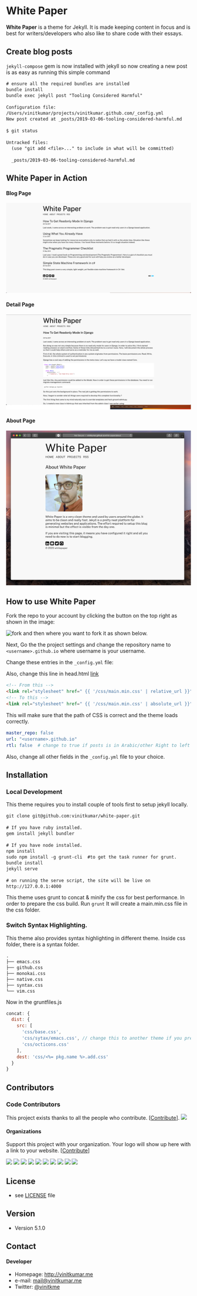 # White Paper

**White Paper** is a theme for Jekyll. It is made keeping content in focus and is best for writers/developers who also like to share code with their essays.

## Create blog posts

`jekyll-compose` gem is now installed with jekyll so now creating a new post is as easy as running this simple command

```
# ensure all the required bundles are installed
bundle install
bundle exec jekyll post "Tooling Considered Harmful"

Configuration file: /Users/vinitkumar/projects/vinitkumar.github.com/_config.yml
New post created at _posts/2019-03-06-tooling-considered-harmful.md

$ git status

Untracked files:
  (use "git add <file>..." to include in what will be committed)

  _posts/2019-03-06-tooling-considered-harmful.md
```

## White Paper in Action

#### Blog Page

![home](./listview.png)

#### Detail Page

![post detail](./detailview.png)

#### About Page

![about](./about.png)


## How to use White Paper

Fork the repo to your account by clicking the button on the top right as shown in the image:

![fork](https://cldup.com/vOF0oaUkh5-3000x3000.png) and then where you want to fork it as shown below.

Next, Go the the project settings and change the repository name to `<username>.github.io` where username is your username.

Change these entries in the `_config.yml` file:

Also, change this line in head.html [link](https://github.com/vinitkumar/white-paper/blob/9ad021a8f94c6240351bd57eda301b5f207e554e/_includes/head.html#L28)

```html
<!-- From this -->
<link rel="stylesheet" href=" {{ '/css/main.min.css' | relative_url }}" type="text/css" />
<!-- To this -->
<link rel="stylesheet" href=" {{ '/css/main.min.css' | absolute_url }}" type="text/css" />

```


This will make sure that the path of CSS is correct and the theme loads correctly.

```yml
master_repo: false
url: "<username>.github.io"
rtl: false  # change to true if posts is in Arabic/other Right to left language.
```
Also, change all other fields in the `_config.yml` file to your choice.

## Installation

### Local Development

This theme requires you to install couple of tools first to setup jekyll locally.

```$
git clone git@github.com:vinitkumar/white-paper.git

# If you have ruby installed.
gem install jekyll bundler

# If you have node installed.
npm install
sudo npm install -g grunt-cli  #to get the task runner for grunt.
bundle install
jekyll serve

# on running the serve script, the site will be live on
http://127.0.0.1:4000
```
This theme uses grunt to concat & minify the css for best performance. In order to prepare the css build. Run `grunt`
It will create a main.min.css file in the css folder.

### Switch Syntax Highlighting.

This theme also provides syntax highlighting in different theme. Inside css folder, there is a syntax folder.

```$
.
├── emacs.css
├── github.css
├── monokai.css
├── native.css
├── syntax.css
└── vim.css

```

Now in the gruntfiles.js

```js
concat: {
  dist: {
    src: [
      'css/base.css',
      'css/sytax/emacs.css', // change this to another theme if you prefer, like vim.css and run grunt
      'css/octicons.css'
    ],
    dest: 'css/<%= pkg.name %>.add.css'
  }
}
```

## Contributors

### Code Contributors

This project exists thanks to all the people who contribute. [[Contribute](CONTRIBUTING.md)].
<a href="https://github.com/vinitkumar/white-paper/graphs/contributors"><img src="https://opencollective.com/whitepaper/contributors.svg?width=890&button=false" /></a>

#### Organizations

Support this project with your organization. Your logo will show up here with a link to your website. [[Contribute](https://opencollective.com/whitepaper/contribute)]

<a href="https://opencollective.com/whitepaper/organization/0/website"><img src="https://opencollective.com/whitepaper/organization/0/avatar.svg"></a>
<a href="https://opencollective.com/whitepaper/organization/1/website"><img src="https://opencollective.com/whitepaper/organization/1/avatar.svg"></a>
<a href="https://opencollective.com/whitepaper/organization/2/website"><img src="https://opencollective.com/whitepaper/organization/2/avatar.svg"></a>
<a href="https://opencollective.com/whitepaper/organization/3/website"><img src="https://opencollective.com/whitepaper/organization/3/avatar.svg"></a>
<a href="https://opencollective.com/whitepaper/organization/4/website"><img src="https://opencollective.com/whitepaper/organization/4/avatar.svg"></a>
<a href="https://opencollective.com/whitepaper/organization/5/website"><img src="https://opencollective.com/whitepaper/organization/5/avatar.svg"></a>
<a href="https://opencollective.com/whitepaper/organization/6/website"><img src="https://opencollective.com/whitepaper/organization/6/avatar.svg"></a>
<a href="https://opencollective.com/whitepaper/organization/7/website"><img src="https://opencollective.com/whitepaper/organization/7/avatar.svg"></a>
<a href="https://opencollective.com/whitepaper/organization/8/website"><img src="https://opencollective.com/whitepaper/organization/8/avatar.svg"></a>
<a href="https://opencollective.com/whitepaper/organization/9/website"><img src="https://opencollective.com/whitepaper/organization/9/avatar.svg"></a>

## License
* see [LICENSE](https://github.com/vinitkumar/white-paper/blob/gh-pages/LICENSE) file


## Version
* Version 5.1.0

## Contact
#### Developer

* Homepage: http://vinitkumar.me
* e-mail: mail@vinitkumar.me
* Twitter: [@vinitkme](https://twitter.com/vinitkme "vinitkme on twitter")
